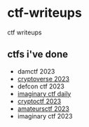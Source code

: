 # ctf-writeups
ctf writeups

## ctfs i've done

- damctf 2023
- [cryptoverse 2023](cryptoverse-2023)
- defcon ctf 2023
- [imaginary ctf daily](https://github.com/quasar098/ctf-writeups/tree/main/imaginary-ctf)
- [cryptoctf 2023](https://github.com/quasar098/ctf-writeups/tree/main/cryptoctf-2023)
- [amateursctf 2023](https://github.com/quasar098/ctf-writeups/tree/main/amateursctf-2023)
- imaginary ctf 2023
